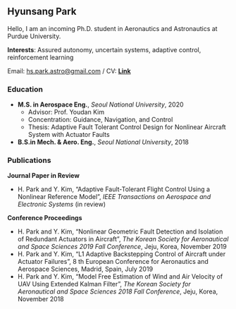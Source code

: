 ## Hyunsang Park

Hello, I am an incoming Ph.D. student in Aeronautics and Astronautics at Purdue University.


**Interests**: Assured autonomy, uncertain systems, adaptive control, reinforcement learning  

Email: hs.park.astro@gmail.com
/ CV: **[Link](https://github.com/hsparkastro/hsparkastro.github.io/CV_hyunsangpark.pdf)** 


### Education
- **M.S. in Aerospace Eng.**, _Seoul National University_, 2020
  - Advisor: Prof. Youdan Kim
  - Concentration: Guidance, Navigation, and Control
  - Thesis: Adaptive Fault Tolerant Control Design for Nonlinear Aircraft System with Actuator Faults
- **B.S.in Mech. & Aero. Eng.**, _Seoul National University_, 2018

### Publications
**Journal Paper in Review**
- H. Park and Y. Kim, “Adaptive Fault-Tolerant Flight Control Using a Nonlinear Reference Model”, _IEEE Transactions on Aerospace and Electronic Systems_ (in review)

**Conference Proceedings**
- H. Park and Y. Kim, “Nonlinear Geometric Fault Detection and Isolation of Redundant Actuators in Aircraft”, _The Korean Society for Aeronautical and Space Sciences 2019 Fall Conference_, Jeju, Korea, November 2019
- H. Park and Y. Kim, “L1 Adaptive Backstepping Control of Aircraft under Actuator Failures”, 8 th European Conference for Aeronautics and Aerospace Sciences, Madrid, Spain, July 2019
- H. Park and Y. Kim, “Model Free Estimation of Wind and Air Velocity of UAV Using Extended Kalman Filter”, _The Korean Society for Aeronautical and Space Sciences 2018 Fall Conference_, Jeju, Korea, November 2018
